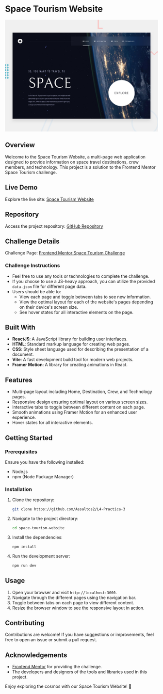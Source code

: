 # Space Tourism Website
![alt text](public/preview.jpg)
## Overview

Welcome to the Space Tourism Website, a multi-page web application designed to provide information on space travel destinations, crew members, and technology. This project is a solution to the Frontend Mentor Space Tourism challenge.

## Live Demo

Explore the live site: [Space Tourism Website](https://l4-practica-3-pz7e.vercel.app)

## Repository

Access the project repository: [GitHub Repository](https://github.com/Aesaltos2/L4-Practica-3)

## Challenge Details

Challenge Page: [Frontend Mentor Space Tourism Challenge](https://www.frontendmentor.io/challenges/space-tourism-multipage-website-gRWj1URZ3)

### Challenge Instructions

- Feel free to use any tools or technologies to complete the challenge.
- If you choose to use a JS-heavy approach, you can utilize the provided `data.json` file for different page data.
- Users should be able to:
  - View each page and toggle between tabs to see new information.
  - View the optimal layout for each of the website's pages depending on their device's screen size.
  - See hover states for all interactive elements on the page.

## Built With

- **ReactJS**: A JavaScript library for building user interfaces.
- **HTML**: Standard markup language for creating web pages.
- **CSS**: Style sheet language used for describing the presentation of a document.
- **Vite**: A fast development build tool for modern web projects.
- **Framer Motion**: A library for creating animations in React.

## Features

- Multi-page layout including Home, Destination, Crew, and Technology pages.
- Responsive design ensuring optimal layout on various screen sizes.
- Interactive tabs to toggle between different content on each page.
- Smooth animations using Framer Motion for an enhanced user experience.
- Hover states for all interactive elements.

## Getting Started

### Prerequisites

Ensure you have the following installed:
- Node.js
- npm (Node Package Manager)

### Installation

1. Clone the repository:
   ```bash
   git clone https://github.com/Aesaltos2/L4-Practica-3
   ```
2. Navigate to the project directory:
   ```bash
   cd space-tourism-website
   ```
3. Install the dependencies:
   ```bash
   npm install
   ```
4. Run the development server:
   ```bash
   npm run dev
   ```

## Usage

1. Open your browser and visit `http://localhost:3000`.
2. Navigate through the different pages using the navigation bar.
3. Toggle between tabs on each page to view different content.
4. Resize the browser window to see the responsive layout in action.

## Contributing

Contributions are welcome! If you have suggestions or improvements, feel free to open an issue or submit a pull request.


## Acknowledgements

- [Frontend Mentor](https://www.frontendmentor.io) for providing the challenge.
- The developers and designers of the tools and libraries used in this project.

Enjoy exploring the cosmos with our Space Tourism Website! 🚀